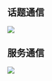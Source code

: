 ## 话题通信
![](https://cdn.nlark.com/yuque/0/2024/png/39216292/1725011846407-8da2e92b-dc0a-4180-aa50-c682b6077fad.png?x-oss-process=image%2Fformat%2Cwebp%2Fresize%2Cw_1125%2Climit_0%2Fresize%2Cw_1125%2Climit_0)



## 服务通信
![](https://cdn.nlark.com/yuque/0/2024/png/39216292/1725025597022-d1948141-8ef6-420a-8a1a-7c5ed897acbf.png?x-oss-process=image%2Fformat%2Cwebp%2Fresize%2Cw_1045%2Climit_0)

